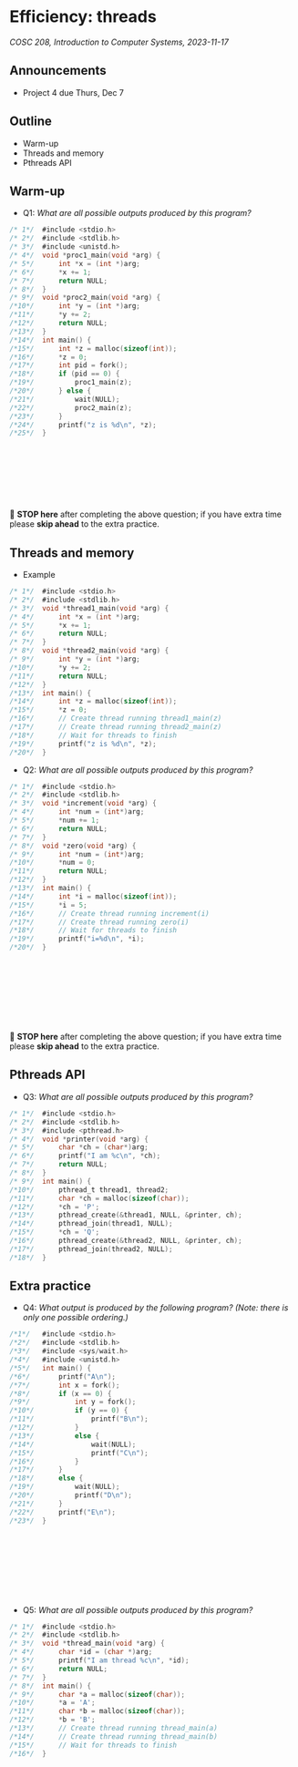 # Efficiency: threads
_COSC 208, Introduction to Computer Systems, 2023-11-17_

## Announcements
* Project 4 due Thurs, Dec 7

## Outline
* Warm-up
* Threads and memory
* Pthreads API

## Warm-up

* Q1: _What are all possible outputs produced by this program?_


```c
/* 1*/  #include <stdio.h>
/* 2*/  #include <stdlib.h>
/* 3*/  #include <unistd.h>
/* 4*/  void *proc1_main(void *arg) {
/* 5*/      int *x = (int *)arg;
/* 6*/      *x += 1;
/* 7*/      return NULL;
/* 8*/  }
/* 9*/  void *proc2_main(void *arg) {
/*10*/      int *y = (int *)arg;
/*11*/      *y += 2;
/*12*/      return NULL;
/*13*/  }
/*14*/  int main() {
/*15*/      int *z = malloc(sizeof(int));
/*16*/      *z = 0;
/*17*/      int pid = fork();
/*18*/      if (pid == 0) {
/*19*/          proc1_main(z);
/*20*/      } else {
/*21*/          wait(NULL);
/*22*/          proc2_main(z);
/*23*/      }
/*24*/      printf("z is %d\n", *z);
/*25*/  }
```

<div style="height:7em;"></div>

🛑 **STOP here** after completing the above question; if you have extra time please **skip ahead** to the extra practice.

<div style="page-break-after:always;"></div>

## Threads and memory

* Example


```c
/* 1*/  #include <stdio.h>
/* 2*/  #include <stdlib.h>
/* 3*/  void *thread1_main(void *arg) {
/* 4*/      int *x = (int *)arg;
/* 5*/      *x += 1;
/* 6*/      return NULL;
/* 7*/  }
/* 8*/  void *thread2_main(void *arg) {
/* 9*/      int *y = (int *)arg;
/*10*/      *y += 2;
/*11*/      return NULL;
/*12*/  }
/*13*/  int main() {
/*14*/      int *z = malloc(sizeof(int));
/*15*/      *z = 0;
/*16*/      // Create thread running thread1_main(z)
/*17*/      // Create thread running thread2_main(z)
/*18*/      // Wait for threads to finish
/*19*/      printf("z is %d\n", *z);
/*20*/  }
```

* Q2: _What are all possible outputs produced by this program?_


```c
/* 1*/  #include <stdio.h>
/* 2*/  #include <stdlib.h>
/* 3*/  void *increment(void *arg) {
/* 4*/      int *num = (int*)arg;
/* 5*/      *num += 1;
/* 6*/      return NULL;
/* 7*/  }
/* 8*/  void *zero(void *arg) {
/* 9*/      int *num = (int*)arg;
/*10*/      *num = 0;
/*11*/      return NULL;
/*12*/  }
/*13*/  int main() {
/*14*/      int *i = malloc(sizeof(int));
/*15*/      *i = 5;
/*16*/      // Create thread running increment(i)
/*17*/      // Create thread running zero(i)
/*18*/      // Wait for threads to finish
/*19*/      printf("i=%d\n", *i);
/*20*/  }
```

<p style="height:8em;"></p>

🛑 **STOP here** after completing the above question; if you have extra time please **skip ahead** to the extra practice.

<div style="page-break-after:always;"></div>

## Pthreads API

* Q3: _What are all possible outputs produced by this program?_


```c
/* 1*/  #include <stdio.h>
/* 2*/  #include <stdlib.h>
/* 3*/  #include <pthread.h>
/* 4*/  void *printer(void *arg) {
/* 5*/      char *ch = (char*)arg;
/* 6*/      printf("I am %c\n", *ch);
/* 7*/      return NULL;
/* 8*/  }
/* 9*/  int main() {
/*10*/      pthread_t thread1, thread2;
/*11*/      char *ch = malloc(sizeof(char));
/*12*/      *ch = 'P';
/*13*/      pthread_create(&thread1, NULL, &printer, ch);
/*14*/      pthread_join(thread1, NULL);
/*15*/      *ch = 'Q';
/*16*/      pthread_create(&thread2, NULL, &printer, ch);
/*17*/      pthread_join(thread2, NULL);
/*18*/  }
```

<div style="page-break-after:always;"></div>

## Extra practice

* Q4: _What output is produced by the following program? (Note: there is only one possible ordering.)_


```c
/*1*/   #include <stdio.h>
/*2*/   #include <stdlib.h>
/*3*/   #include <sys/wait.h>
/*4*/   #include <unistd.h>
/*5*/   int main() {
/*6*/       printf("A\n");
/*7*/       int x = fork();
/*8*/       if (x == 0) {
/*9*/           int y = fork();
/*10*/          if (y == 0) {
/*11*/              printf("B\n");
/*12*/          }
/*13*/          else {
/*14*/              wait(NULL);
/*15*/              printf("C\n");
/*16*/          }
/*17*/      }
/*18*/      else {
/*19*/          wait(NULL);
/*20*/          printf("D\n");
/*21*/      }
/*22*/      printf("E\n");
/*23*/  }
```

<p style="height:8em;"></p>

* Q5: _What are all possible outputs produced by this program?_


```c
/* 1*/  #include <stdio.h>
/* 2*/  #include <stdlib.h>
/* 3*/  void *thread_main(void *arg) {
/* 4*/      char *id = (char *)arg;
/* 5*/      printf("I am thread %c\n", *id);
/* 6*/      return NULL;
/* 7*/  }
/* 8*/  int main() {
/* 9*/      char *a = malloc(sizeof(char));
/*10*/      *a = 'A';
/*11*/      char *b = malloc(sizeof(char));
/*12*/      *b = 'B';
/*13*/      // Create thread running thread_main(a)
/*14*/      // Create thread running thread_main(b)
/*15*/      // Wait for threads to finish
/*16*/  }
```
